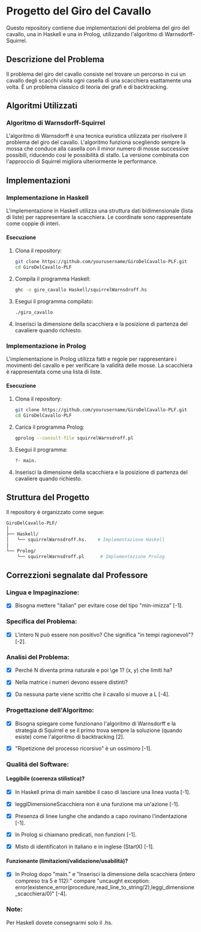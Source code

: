 # Progetto del Giro del Cavallo

Questo repository contiene due implementazioni del problema del giro del cavallo, una in Haskell e una in Prolog, utilizzando l'algoritmo di Warnsdorff-Squirrel.

## Descrizione del Problema

Il problema del giro del cavallo consiste nel trovare un percorso in cui un cavallo degli scacchi visita ogni casella di una scacchiera esattamente una volta. È un problema classico di teoria dei grafi e di backtracking.

## Algoritmi Utilizzati

### Algoritmo di Warnsdorff-Squirrel

L'algoritmo di Warnsdorff è una tecnica euristica utilizzata per risolvere il problema del giro del cavallo. L'algoritmo funziona scegliendo sempre la mossa che conduce alla casella con il minor numero di mosse successive possibili, riducendo così le possibilità di stallo. La versione combinata con l'approccio di Squirrel migliora ulteriormente le performance.

## Implementazioni

### Implementazione in Haskell

L'implementazione in Haskell utilizza una struttura dati bidimensionale (lista di liste) per rappresentare la scacchiera. Le coordinate sono rappresentate come coppie di interi.

#### Esecuzione

1. Clona il repository:
   ```bash
   git clone https://github.com/yourusername/GiroDelCavallo-PLF.git
   cd GiroDelCavallo-PLF
   ```
2. Compila il programma Haskell:
   ```bash
   ghc -o giro_cavallo Haskell/squirrelWarnsdroff.hs
   ```
3. Esegui il programma compilato:
   ```bash
   ./giro_cavallo
   ```
4. Inserisci la dimensione della scacchiera e la posizione di partenza del cavaliere quando richiesto.

### Implementazione in Prolog

L'implementazione in Prolog utilizza fatti e regole per rappresentare i movimenti del cavallo e per verificare la validità delle mosse. La scacchiera è rappresentata come una lista di liste.


#### Esecuzione

1. Clona il repository:
   ```bash
   git clone https://github.com/yourusername/GiroDelCavallo-PLF.git
   cd GiroDelCavallo-PLF
   ```
2. Carica il programma Prolog:
   ```bash
   gprolog --consult-file squirrelWarnsdroff.pl
   ```
3. Esegui il programma:
   ```bash
   ?- main.
   ```
4. Inserisci la dimensione della scacchiera e la posizione di partenza del cavaliere quando richiesto.

## Struttura del Progetto

Il repository è organizzato come segue:

```bash
GiroDelCavallo-PLF/
│
├── Haskell/
│   └── squirrelWarnsdroff.hs.    # Implementazione Haskell
│
└── Prolog/
    └── squirrelWarnsdroff.pl      # Implementazione Prolog
```

## Correzzioni segnalate dal Professore

### Lingua e Impaginazione:

- [X] Bisogna mettere "italian" per evitare cose del tipo "min-imizza" [-1].

### Specifica del Problema:

- [X] L'intero N può essere non positivo? Che significa "in tempi ragionevoli"? [-2].

### Analisi del Problema:

- [X] Perché N diventa prima naturale e poi \ge 1? (x, y) che limiti ha?

- [X] Nella matrice i numeri devono essere distinti?

- [X] Da nessuna parte viene scritto che il cavallo si muove a L [-4].

### Progettazione dell'Algoritmo:

- [X] Bisogna spiegare come funzionano l'algoritmo di Warnsdorff
e la strategia di Squirrel e se il primo trova sempre
la soluzione (quando esiste) come l'algoritmo di backtracking [2].

- [X] "Ripetizione del processo ricorsivo" è un ossimoro [-1].

### Qualitá del Software:
#### Leggibile (coerenza stilistica)?
- [X] In Haskell prima di main sarebbe il caso di lasciare una linea vuota [-1].

- [X] leggiDimensioneScacchiera non è una funzione ma un'azione [-1].

- [X] Presenza di linee lunghe che andando a capo rovinano l'indentazione [-1].

- [X] In Prolog si chiamano predicati, non funzioni [-1].

- [X] Misto di identificatori in italiano e in inglese (StartX) [-1].


#### Funzionante (limitazioni/validazione/usabilità)?
- [X] In Prolog dopo "main." e "Inserisci la dimensione della scacchiera (intero compreso tra 5 e 112):" compare
"uncaught exception: error(existence_error(procedure,read_line_to_string/2),leggi_dimensione_scacchiera/0)"
[-4].

### Note:
Per Haskell dovete consegnarmi solo il .hs.
